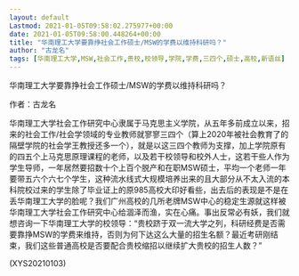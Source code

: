 ```yaml
---
layout: default
Lastmod: 2021-01-05T09:58:02.275977+00:00
date: 2021-01-05T09:58:00.448264+00:00
title: "华南理工大学要靠挣社会工作硕士/MSW的学费以维持科研吗？"
author: "古龙名"
tags: [华南理工大学,MSW,社会工作,贵校,校领导,学院,学费,三四个,硕士,高校,新语丝]
---
```


华南理工大学要靠挣社会工作硕士/MSW的学费以维持科研吗？

作者：古龙名

华南理工大学社会工作研究中心隶属于马克思主义学院，从五年多前成立以来，招来的社会工作/社会学领域的专业教师就寥寥三四个（算上2020年被社会教育了的隔壁学院的社会学王教授还多一个），就是以这三四个教师为支撑，加上学院原有的四五个上马克思原理课程的老师，以及若干校领导和校外人士，这若干些人作为学生导师，一年居然要招数十个上百个脱产和在职MSW硕士，平均一个老师一年要带五六个六七个学生，这种流水线式大规模培养出来的且大部分从不太入流的本科院校过来的学生除了毕业证上的原985高校大印好看些，出去后的表现是不是在丢华南理工大学的脸呢？我们广州高校的几所老牌MSW中心的稳定生源就这样被华南理工大学社会工作研究中心给涸泽而渔，实在心痛。事出反常必有妖，我们就想咨询一下华南理工大学的校领导：“贵校跻于双一流大学之列，科研经费是否需要靠挣MSW的学费来维持，否则为何下达这么大量的招生名额？最近考研刚结束，我们这些普通高校是否要配合贵校缩招以继续扩大贵校的招生人数？”

(XYS20210103)

